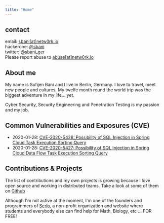 ```yaml
---
title: "Home"
---
```


## contact

email: [sbani[at]netw0rk.io][1] \
hackerone: [@sbani][4] \
twitter: [@sbani_ger][2] \
Please report abuse to [abuse[at]netw0rk.io][3]

## About me

My name is Sufijen Bani and I live in Berlin, Germany. I love to travel, meet new people and cultures. My twelfe month round the world trip was the biggest adventure in my life… yet.

Cyber Security, Security Engineering and Penetration Testing is my passion and my job.

## Common Vulnerabilities and Exposures (CVE)

- 2020-01-28: [CVE-2020-5428: Possibility of SQL Injection in Spring Cloud Task Execution Sorting Query](https://tanzu.vmware.com/security/cve-2020-5428)
- 2020-01-28: [CVE-2020-5427: Possibility of SQL Injection in Spring Cloud Data Flow Task Execution Sorting Query](https://tanzu.vmware.com/security/cve-2020-5427)

## Contributions & Projects

The list of contributions and my own projects is growing because I love open source and working in distributed teams.
Take a look at some of them on [Github](https://github.com/sbani)

Although I'm not active at the moment, I'm one of the founders and programmers of [Serlo](https://serlo.org), a non-profit organization and website where students and everybody else can find help for Math, Biology, etc ... FOR FREE!

[1]: mailto:sbani[at]netw0rk.io
[2]: https://twitter.com/sbani_ger
[3]: mailto:abuse[at]netw0rk.io
[4]: https://hackerone.com/sbani

